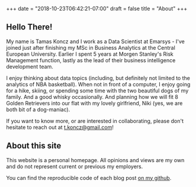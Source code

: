 +++
date = "2018-10-23T06:42:21-07:00"
draft = false
title = "About"
+++

## Hello There!

My name is Tamas Koncz and I work as a Data Scientist at Emarsys - I've joined just after finishing my MSc in Business Analytics at the Central European University. Earlier I spent 5 years at Morgen Stanley's Risk Management function, lastly as the lead of their business intelligence development team.  

I enjoy thinking about data topics (including, but definitely not limited to the analytics of NBA basketball). When not in front of a computer, I enjoy going for a hike, skiing, or spending some time with the two beautiful dogs of my family. And a good whisky occasionally. And planning how we will fit 8 Golden Retrievers into our flat with my lovely girlfriend, Niki (yes, we are both bit of a dog-maniac).

If you want to know more, or are interested in collaborating, please don't hesitate to reach out at t.koncz@gmail.com!   
  
## About this site

This website is a personal homepage. All opinions and views are my own and do not represent current or previous my employers.  

You can find the reproducible code of each blog post [on my github](https://github.com/tomiaJO).  